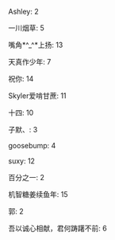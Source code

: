 Ashley:
 2

一川烟草:
5

嘴角*^_^*上扬:
13

天真作少年:
7

祝你:
14

Skyler爱啃甘蔗:
11

十四:
10

子默、:
3

goosebump:
4

suxy:
12

百分之一:
2

机智糖姜续鱼年:
15 

郭:
2

吾以诚心相献，君何踌躇不前:
6